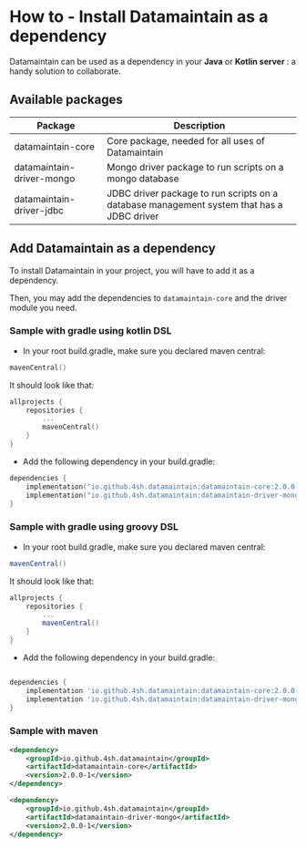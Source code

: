 # How to - Install Datamaintain as a dependency

Datamaintain can be used as a dependency in your **Java** or **Kotlin server** : a handy solution to collaborate. 

## Available packages

| Package | Description | 
|---|---|
| datamaintain-core | Core package, needed for all uses of Datamaintain |
| datamaintain-driver-mongo | Mongo driver package to run scripts on a mongo database |
| datamaintain-driver-jdbc | JDBC driver package to run scripts on a database management system that has a JDBC driver |

## Add Datamaintain as a dependency

To install Datamaintain in your project, you will have to add it as a dependency. 

Then, you may add the dependencies to ```datamaintain-core``` and the driver module you need.

### Sample with gradle using kotlin DSL
- In your root build.gradle, make sure you declared maven central:
```kotlin
mavenCentral()
```

It should look like that:
```kotlin
allprojects {
    repositories {
        ...
        mavenCentral()
    }
}
```
- Add the following dependency in your build.gradle:
```kotlin
dependencies {
    implementation("io.github.4sh.datamaintain:datamaintain-core:2.0.0-1"),
    implementation("io.github.4sh.datamaintain:datamaintain-driver-mongo:2.0.0-1")
} 
```
    
### Sample with gradle using groovy DSL
- In your root build.gradle, make sure you declared maven central:
```groovy
mavenCentral()
```

It should look like that:
```groovy
allprojects {
    repositories {
        ...
        mavenCentral()
    }
}
```
- Add the following dependency in your build.gradle:

```groovy

dependencies {
    implementation 'io.github.4sh.datamaintain:datamaintain-core:2.0.0-1',
    implementation 'io.github.4sh.datamaintain:datamaintain-driver-mongo:2.0.0-1',
} 
```
    
### Sample with maven

```xml
<dependency>
    <groupId>io.github.4sh.datamaintain</groupId>
    <artifactId>datamaintain-core</artifactId>
    <version>2.0.0-1</version>
</dependency>

<dependency>
    <groupId>io.github.4sh.datamaintain</groupId>
    <artifactId>datamaintain-driver-mongo</artifactId>
    <version>2.0.0-1</version>
</dependency>

```
